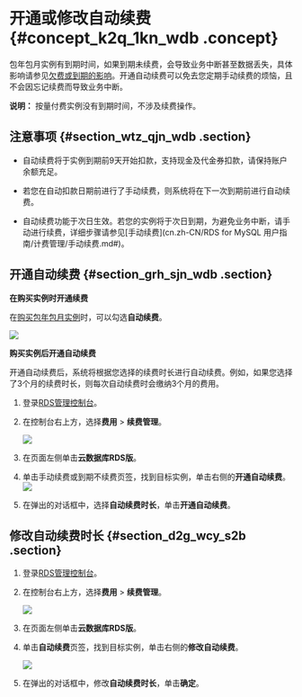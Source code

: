 # 开通或修改自动续费 {#concept_k2q_1kn_wdb .concept}

包年包月实例有到期时间，如果到期未续费，会导致业务中断甚至数据丢失，具体影响请参见[欠费或到期的影响](../cn.zh-CN/云数据库RDS价格/到期或欠费的影响.md)。开通自动续费可以免去您定期手动续费的烦恼，且不会因忘记续费而导致业务中断。

**说明：** 按量付费实例没有到期时间，不涉及续费操作。

## 注意事项 {#section_wtz_qjn_wdb .section}

-   自动续费将于实例到期前9天开始扣款，支持现金及代金券扣款，请保持账户余额充足。

-   若您在自动扣款日期前进行了手动续费，则系统将在下一次到期前进行自动续费。
-   自动续费功能于次日生效。若您的实例将于次日到期，为避免业务中断，请手动进行续费，详细步骤请参见[手动续费](cn.zh-CN/RDS for MySQL 用户指南/计费管理/手动续费.md#)。

## 开通自动续费 {#section_grh_sjn_wdb .section}

**在购买实例时开通续费**

在[购买包年包月实例](https://rds-buy.aliyun.com/#/create/rds)时，可以勾选**自动续费**。

![](http://static-aliyun-doc.oss-cn-hangzhou.aliyuncs.com/assets/img/7890/155730143211146_zh-CN.png)

**购买实例后开通自动续费**

开通自动续费后，系统将根据您选择的续费时长进行自动续费。例如，如果您选择了3个月的续费时长，则每次自动续费时会缴纳3个月的费用。

1.  登录[RDS管理控制台](https://rds.console.aliyun.com/)。
2.  在控制台右上方，选择**费用** \> **续费管理**。

    ![](http://static-aliyun-doc.oss-cn-hangzhou.aliyuncs.com/assets/img/7890/155730143211148_zh-CN.png)

3.  在页面左侧单击**云数据库RDS版**。
4.  单击手动续费或到期不续费页签，找到目标实例，单击右侧的**开通自动续费**。![](http://static-aliyun-doc.oss-cn-hangzhou.aliyuncs.com/assets/img/7890/155730143221026_zh-CN.png)
5.  在弹出的对话框中，选择**自动续费时长**，单击**开通自动续费**。

## 修改自动续费时长 {#section_d2g_wcy_s2b .section}

1.  登录[RDS管理控制台](https://rds.console.aliyun.com/)。
2.  在控制台右上方，选择**费用** \> **续费管理**。

    ![](http://static-aliyun-doc.oss-cn-hangzhou.aliyuncs.com/assets/img/7890/155730143211148_zh-CN.png)

3.  在页面左侧单击**云数据库RDS版**。
4.  单击**自动续费**页签，找到目标实例，单击右侧的**修改自动续费**。

    ![](http://static-aliyun-doc.oss-cn-hangzhou.aliyuncs.com/assets/img/7890/155730143211149_zh-CN.png)

5.  在弹出的对话框中，修改**自动续费时长**，单击**确定**。

